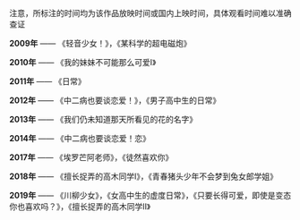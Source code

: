 注意，所标注的时间均为该作品放映时间或国内上映时间，具体观看时间难以准确查证

**2009年** —— 《轻音少女！》，《某科学的超电磁炮》

**2010年** —— 《我的妹妹不可能那么可爱Ⅰ》 

**2011年** —— 《日常》

**2012年** —— 《中二病也要谈恋爱！》，《男子高中生的日常》

**2013年** —— 《我们仍未知道那天所看见的花的名字》

**2014年** —— 《中二病也要谈恋爱！恋》

**2017年** —— 《埃罗芒阿老师》，《徒然喜欢你》

**2018年** —— 《擅长捉弄的高木同学Ⅰ》，《青春猪头少年不会梦到兔女郎学姐》

**2019年** —— 《川柳少女》，《女高中生的虚度日常》，《只要长得可爱，即使是变态你也喜欢吗？》，《擅长捉弄的高木同学Ⅱ》

